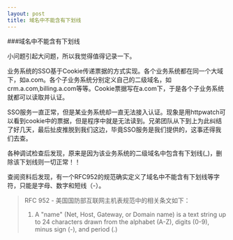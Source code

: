 ```yaml
---
layout: post
title: 域名中不能含有下划线
---
```


###域名中不能含有下划线


小问题引起大问题，所以我觉得值得记录一下。

业务系统的SSO基于Cookie传递票据的方式实现。各个业务系统都在同一个大域下，如a.com。各个子业务系统分别定义自己的二级域名，如crm.a.com,billing.a.com等等。Cookie票据写在a.com下，于是各个子业务系统就都可以读取并认证。

SSO服务一直正常，但是某业务系统却一直无法接入认证。现象是用httpwatch可以看到cookie中的票据，但是程序中就是无法读到。兄弟团队从下到上为此纠结了好几天，最后扯皮推脱到我们这边，毕竟SSO服务是我们提供的，这事还得我们去查。

各种调试检查后发现，原来是因为该业务系统的二级域名中包含有下划线(_)，删除该下划线则一切正常！！

查阅资料后发现，有一个RFC952的规范确实定义了域名中不能含有下划线等字符，只能是字母、数字和短线（-）。

> RFC 952 - 美国国防部互联网主机表规范中的相关条文如下：
> 
> 1. A "name" (Net, Host, Gateway, or Domain name) is a text string up to 24 characters drawn from the alphabet (A-Z), digits (0-9), minus sign (-), and period (.)

